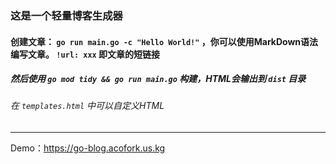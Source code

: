 ### 这是一个轻量博客生成器
#### 创建文章： `go run main.go -c "Hello World!"` ，你可以使用MarkDown语法编写文章。 `!url: xxx` 即文章的短链接
##### 然后使用 `go mod tidy && go run main.go` 构建，HTML会输出到 `dist` 目录
###### 在 `templates.html` 中可以自定义HTML

---

Demo：https://go-blog.acofork.us.kg
